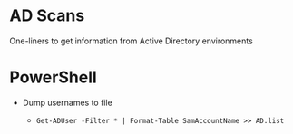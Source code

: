 # AD Scans
One-liners to get information from Active Directory environments
# PowerShell
- Dump usernames to file
  - ```
    Get-ADUser -Filter * | Format-Table SamAccountName >> AD.list
    ```
